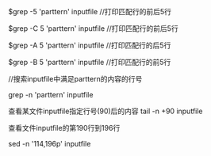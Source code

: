 $grep -5 'parttern' inputfile //打印匹配行的前后5行

$grep -C 5 'parttern' inputfile //打印匹配行的前后5行

$grep -A 5 'parttern' inputfile //打印匹配行的后5行

$grep -B 5 'parttern' inputfile //打印匹配行的前5行



//搜索inputfile中满足parttern的内容的行号

grep -n 'parttern' inputfile

查看某文件inputfile指定行号(90)后的内容
tail -n +90 inputfile

查看文件inputfile的第190行到196行

sed -n '114,196p' inputfile